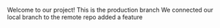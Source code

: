 Welcome to our project!
This is the production branch
We connected our local branch to the remote repo
added a feature